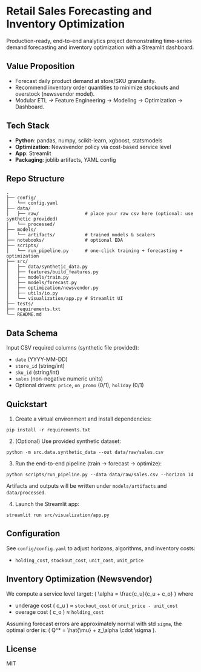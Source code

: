# Retail Sales Forecasting and Inventory Optimization

Production-ready, end-to-end analytics project demonstrating time-series demand forecasting and inventory optimization with a Streamlit dashboard.

## Value Proposition
- Forecast daily product demand at store/SKU granularity.
- Recommend inventory order quantities to minimize stockouts and overstock (newsvendor model).
- Modular ETL → Feature Engineering → Modeling → Optimization → Dashboard.

## Tech Stack
- **Python**: pandas, numpy, scikit-learn, xgboost, statsmodels
- **Optimization**: Newsvendor policy via cost-based service level
- **App**: Streamlit
- **Packaging**: joblib artifacts, YAML config

## Repo Structure
```
.
├── config/
│   └── config.yaml
├── data/
│   ├── raw/                 # place your raw csv here (optional: use synthetic provided)
│   └── processed/
├── models/
│   └── artifacts/           # trained models & scalers
├── notebooks/               # optional EDA
├── scripts/
│   └── run_pipeline.py      # one-click training + forecasting + optimization
├── src/
│   ├── data/synthetic_data.py
│   ├── features/build_features.py
│   ├── models/train.py
│   ├── models/forecast.py
│   ├── optimization/newsvendor.py
│   ├── utils/io.py
│   └── visualization/app.py # Streamlit UI
├── tests/
├── requirements.txt
└── README.md
```

## Data Schema
Input CSV required columns (synthetic file provided):
- `date` (YYYY-MM-DD)
- `store_id` (string/int)
- `sku_id` (string/int)
- `sales` (non-negative numeric units)
- Optional drivers: `price`, `on_promo` (0/1), `holiday` (0/1)

## Quickstart
1. Create a virtual environment and install dependencies:
```
pip install -r requirements.txt
```
2. (Optional) Use provided synthetic dataset:
```
python -m src.data.synthetic_data --out data/raw/sales.csv
```
3. Run the end-to-end pipeline (train → forecast → optimize):
```
python scripts/run_pipeline.py --data data/raw/sales.csv --horizon 14
```
Artifacts and outputs will be written under `models/artifacts` and `data/processed`.

4. Launch the Streamlit app:
```
streamlit run src/visualization/app.py
```

## Configuration
See `config/config.yaml` to adjust horizons, algorithms, and inventory costs:
- `holding_cost`, `stockout_cost`, `unit_cost`, `unit_price`

## Inventory Optimization (Newsvendor)
We compute a service level target: \( \alpha = \frac{c_u}{c_u + c_o} \) where
- underage cost \( c_u \) ≈ `stockout_cost` or `unit_price - unit_cost`
- overage cost \( c_o \) ≈ `holding_cost`

Assuming forecast errors are approximately normal with std `sigma`, the optimal order is:
\( Q^* = \hat{\mu} + z_\alpha \cdot \sigma \).

## License
MIT

